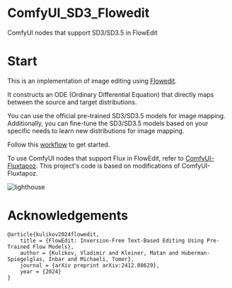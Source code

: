 # ComfyUI_SD3_Flowedit
ComfyUI nodes that support SD3/SD3.5 in FlowEdit
# Start
This is an implementation of image editing using [Flowedit](https://github.com/fallenshock/FlowEdit).

It constructs an ODE (Ordinary Differential Equation) that directly maps between the source and target distributions.

You can use the official pre-trained SD3/SD3.5 models for image mapping. Additionally, you can fine-tune the SD3/SD3.5 models based on your specific needs to learn new distributions for image mapping.

Follow this [workflow](example_workflows/example_SD3_SD3.5_Flowedit.json) to get started.

To use ComfyUI nodes that support Flux in FlowEdit, refer to [ComfyUI-Fluxtapoz](https://github.com/logtd/ComfyUI-Fluxtapoz). This project's code is based on modifications of ComfyUI-Fluxtapoz.

![lighthouse](https://github.com/user-attachments/assets/711c3477-150b-44d8-9644-f68c1616af2c)

# Acknowledgements

```
@article{kulikov2024flowedit,
    title = {FlowEdit: Inversion-Free Text-Based Editing Using Pre-Trained Flow Models},
    author = {Kulikov, Vladimir and Kleiner, Matan and Huberman-Spiegelglas, Inbar and Michaeli, Tomer},
    journal = {arXiv preprint arXiv:2412.08629},
    year = {2024}
}
```  


